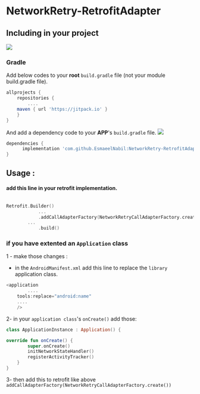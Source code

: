 # NetworkRetry-RetrofitAdapter

## Including in your project
[![](https://jitpack.io/v/EsmaeelNabil/NetworkRetry-RetrofitAdapter.svg)](https://jitpack.io/#EsmaeelNabil/NetworkRetry-RetrofitAdapter)
### Gradle 
Add below codes to your **root** `build.gradle` file (not your module build.gradle file).
```gradle
allprojects {
    repositories {
    	....
	maven { url 'https://jitpack.io' }
    }
}
```
And add a dependency code to your **APP**'s `build.gradle` file. [![](https://jitpack.io/v/EsmaeelNabil/NetworkRetry-RetrofitAdapter.svg)](https://jitpack.io/#EsmaeelNabil/NetworkRetry-RetrofitAdapter)
```gradle
dependencies {
	  implementation 'com.github.EsmaeelNabil:NetworkRetry-RetrofitAdapter:0.3'
}
```
## Usage :

#### add this line in your retrofit implementation.
``` kotlin

Retrofit.Builder()
            ...
            .addCallAdapterFactory(NetworkRetryCallAdapterFactory.create())
	    ...
            .build()

```


### if you have extented an `Application` class

1 - make those changes : 
  - in the `AndroidManifest.xml` add this line to replace the `library` application class.
``` kotlin 
<application
        ....
	tools:replace="android:name"
	....
	/>
```
2- in your `application class`'s `onCreate()` add those:
```kotlin 
class ApplicationInstance : Application() {

override fun onCreate() {
        super.onCreate()
        initNetworkStateHandler()
        registerActivityTracker()
    }
}
```

3- then add this to retrofit like above `addCallAdapterFactory(NetworkRetryCallAdapterFactory.create())`
